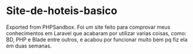 # Site-de-hoteis-basico
Exported from PHPSandbox.
Foi um site feito para comprovar meus conhecimentos em Laravel que acabaram por utilizar varias coisas, como: BD, PHP e Blade entre outros, e acabou por funcionar muito bem pq fiz ela em duas semanas.

